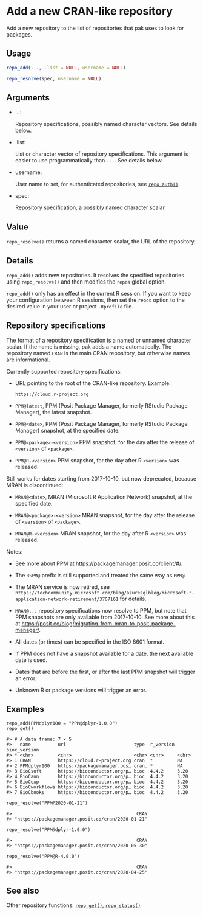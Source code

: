# Add a new CRAN-like repository

Add a new repository to the list of repositories that pak uses to look
for packages.

## Usage

``` r
repo_add(..., .list = NULL, username = NULL)

repo_resolve(spec, username = NULL)
```

## Arguments

- ...:

  Repository specifications, possibly named character vectors. See
  details below.

- .list:

  List or character vector of repository specifications. This argument
  is easier to use programmatically than `...`. See details below.

- username:

  User name to set, for authenticated repositories, see
  [`repo_auth()`](https://pak.r-lib.org/dev/reference/repo_auth.md).

- spec:

  Repository specification, a possibly named character scalar.

## Value

`repo_resolve()` returns a named character scalar, the URL of the
repository.

## Details

`repo_add()` adds new repositories. It resolves the specified
repositories using `repo_resolve()` and then modifies the `repos` global
option.

`repo_add()` only has an effect in the current R session. If you want to
keep your configuration between R sessions, then set the `repos` option
to the desired value in your user or project `.Rprofile` file.

## Repository specifications

The format of a repository specification is a named or unnamed character
scalar. If the name is missing, pak adds a name automatically. The
repository named `CRAN` is the main CRAN repository, but otherwise names
are informational.

Currently supported repository specifications:

- URL pointing to the root of the CRAN-like repository. Example:

      https://cloud.r-project.org

- `PPM@latest`, PPM (Posit Package Manager, formerly RStudio Package
  Manager), the latest snapshot.

- `PPM@<date>`, PPM (Posit Package Manager, formerly RStudio Package
  Manager) snapshot, at the specified date.

- `PPM@<package>-<version>` PPM snapshot, for the day after the release
  of `<version>` of `<package>`.

- `PPM@R-<version>` PPM snapshot, for the day after R `<version>` was
  released.

Still works for dates starting from 2017-10-10, but now deprecated,
because MRAN is discontinued:

- `MRAN@<date>`, MRAN (Microsoft R Application Network) snapshot, at the
  specified date.

- `MRAN@<package>-<version>` MRAN snapshot, for the day after the
  release of `<version>` of `<package>`.

- `MRAN@R-<version>` MRAN snapshot, for the day after R `<version>` was
  released.

Notes:

- See more about PPM at <https://packagemanager.posit.co/client/#/>.

- The `RSPM@` prefix is still supported and treated the same way as
  `PPM@`.

- The MRAN service is now retired, see
  `https://techcommunity.microsoft.com/blog/azuresqlblog/microsoft-r-application-network-retirement/3707161`
  for details.

- `MRAN@...` repository specifications now resolve to PPM, but note that
  PPM snapshots are only available from 2017-10-10. See more about this
  at
  <https://posit.co/blog/migrating-from-mran-to-posit-package-manager/>.

- All dates (or times) can be specified in the ISO 8601 format.

- If PPM does not have a snapshot available for a date, the next
  available date is used.

- Dates that are before the first, or after the last PPM snapshot will
  trigger an error.

- Unknown R or package versions will trigger an error.

## Examples

    repo_add(PPMdplyr100 = "PPM@dplyr-1.0.0")
    repo_get()

    #> # A data frame: 7 × 5
    #>   name          url                         type  r_version bioc_version
    #> * <chr>         <chr>                       <chr> <chr>     <chr>
    #> 1 CRAN          https://cloud.r-project.org cran  *         NA
    #> 2 PPMdplyr100   https://packagemanager.pos… cran… *         NA
    #> 3 BioCsoft      https://bioconductor.org/p… bioc  4.4.2     3.20
    #> 4 BioCann       https://bioconductor.org/p… bioc  4.4.2     3.20
    #> 5 BioCexp       https://bioconductor.org/p… bioc  4.4.2     3.20
    #> 6 BioCworkflows https://bioconductor.org/p… bioc  4.4.2     3.20
    #> 7 BioCbooks     https://bioconductor.org/p… bioc  4.4.2     3.20

    repo_resolve("PPM@2020-01-21")

    #>                                              CRAN
    #> "https://packagemanager.posit.co/cran/2020-01-21"

    repo_resolve("PPM@dplyr-1.0.0")

    #>                                              CRAN
    #> "https://packagemanager.posit.co/cran/2020-05-30"

    repo_resolve("PPM@R-4.0.0")

    #>                                              CRAN
    #> "https://packagemanager.posit.co/cran/2020-04-25"

## See also

Other repository functions:
[`repo_get()`](https://pak.r-lib.org/dev/reference/repo_get.md),
[`repo_status()`](https://pak.r-lib.org/dev/reference/repo_status.md)
